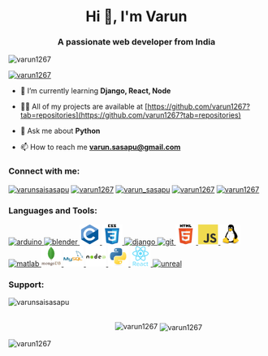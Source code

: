 <h1 align="center">Hi 👋, I'm Varun</h1>
<h3 align="center">A passionate web developer from India</h3>

<p align="left"> <img src="https://komarev.com/ghpvc/?username=varun1267&label=Profile%20views&color=0e75b6&style=flat" alt="varun1267" /> </p>

<p align="left"> <a href="https://github.com/ryo-ma/github-profile-trophy"><img src="https://github-profile-trophy.vercel.app/?username=varun1267" alt="varun1267" /></a> </p>

- 🌱 I’m currently learning **Django, React, Node**

- 👨‍💻 All of my projects are available at [https://github.com/varun1267?tab=repositories](https://github.com/varun1267?tab=repositories)

- 💬 Ask me about **Python**

- 📫 How to reach me **varun.sasapu@gmail.com**

<h3 align="left">Connect with me:</h3>
<p align="left">
<a href="https://linkedin.com/in/varunsaisasapu" target="blank"><img align="center" src="https://raw.githubusercontent.com/rahuldkjain/github-profile-readme-generator/master/src/images/icons/Social/linked-in-alt.svg" alt="varunsaisasapu" height="30" width="40" /></a>
<a href="https://www.codechef.com/users/varun1267" target="blank"><img align="center" src="https://cdn.jsdelivr.net/npm/simple-icons@3.1.0/icons/codechef.svg" alt="varun1267" height="30" width="40" /></a>
<a href="https://www.hackerrank.com/varun_sasapu" target="blank"><img align="center" src="https://raw.githubusercontent.com/rahuldkjain/github-profile-readme-generator/master/src/images/icons/Social/hackerrank.svg" alt="varun_sasapu" height="30" width="40" /></a>
<a href="https://codeforces.com/profile/varun1267" target="blank"><img align="center" src="https://raw.githubusercontent.com/rahuldkjain/github-profile-readme-generator/master/src/images/icons/Social/codeforces.svg" alt="varun1267" height="30" width="40" /></a>
<a href="https://www.leetcode.com/varun1267" target="blank"><img align="center" src="https://raw.githubusercontent.com/rahuldkjain/github-profile-readme-generator/master/src/images/icons/Social/leet-code.svg" alt="varun1267" height="30" width="40" /></a>
</p>

<h3 align="left">Languages and Tools:</h3>
<p align="left"> <a href="https://www.arduino.cc/" target="_blank" rel="noreferrer"> <img src="https://cdn.worldvectorlogo.com/logos/arduino-1.svg" alt="arduino" width="40" height="40"/> </a> <a href="https://www.blender.org/" target="_blank" rel="noreferrer"> <img src="https://download.blender.org/branding/community/blender_community_badge_white.svg" alt="blender" width="40" height="40"/> </a> <a href="https://www.cprogramming.com/" target="_blank" rel="noreferrer"> <img src="https://raw.githubusercontent.com/devicons/devicon/master/icons/c/c-original.svg" alt="c" width="40" height="40"/> </a> <a href="https://www.w3schools.com/css/" target="_blank" rel="noreferrer"> <img src="https://raw.githubusercontent.com/devicons/devicon/master/icons/css3/css3-original-wordmark.svg" alt="css3" width="40" height="40"/> </a> <a href="https://www.djangoproject.com/" target="_blank" rel="noreferrer"> <img src="https://cdn.worldvectorlogo.com/logos/django.svg" alt="django" width="40" height="40"/> </a> <a href="https://git-scm.com/" target="_blank" rel="noreferrer"> <img src="https://www.vectorlogo.zone/logos/git-scm/git-scm-icon.svg" alt="git" width="40" height="40"/> </a> <a href="https://www.w3.org/html/" target="_blank" rel="noreferrer"> <img src="https://raw.githubusercontent.com/devicons/devicon/master/icons/html5/html5-original-wordmark.svg" alt="html5" width="40" height="40"/> </a> <a href="https://developer.mozilla.org/en-US/docs/Web/JavaScript" target="_blank" rel="noreferrer"> <img src="https://raw.githubusercontent.com/devicons/devicon/master/icons/javascript/javascript-original.svg" alt="javascript" width="40" height="40"/> </a> <a href="https://www.linux.org/" target="_blank" rel="noreferrer"> <img src="https://raw.githubusercontent.com/devicons/devicon/master/icons/linux/linux-original.svg" alt="linux" width="40" height="40"/> </a> <a href="https://www.mathworks.com/" target="_blank" rel="noreferrer"> <img src="https://upload.wikimedia.org/wikipedia/commons/2/21/Matlab_Logo.png" alt="matlab" width="40" height="40"/> </a> <a href="https://www.mongodb.com/" target="_blank" rel="noreferrer"> <img src="https://raw.githubusercontent.com/devicons/devicon/master/icons/mongodb/mongodb-original-wordmark.svg" alt="mongodb" width="40" height="40"/> </a> <a href="https://www.mysql.com/" target="_blank" rel="noreferrer"> <img src="https://raw.githubusercontent.com/devicons/devicon/master/icons/mysql/mysql-original-wordmark.svg" alt="mysql" width="40" height="40"/> </a> <a href="https://nodejs.org" target="_blank" rel="noreferrer"> <img src="https://raw.githubusercontent.com/devicons/devicon/master/icons/nodejs/nodejs-original-wordmark.svg" alt="nodejs" width="40" height="40"/> </a> <a href="https://www.python.org" target="_blank" rel="noreferrer"> <img src="https://raw.githubusercontent.com/devicons/devicon/master/icons/python/python-original.svg" alt="python" width="40" height="40"/> </a> <a href="https://reactjs.org/" target="_blank" rel="noreferrer"> <img src="https://raw.githubusercontent.com/devicons/devicon/master/icons/react/react-original-wordmark.svg" alt="react" width="40" height="40"/> </a> <a href="https://unrealengine.com/" target="_blank" rel="noreferrer"> <img src="https://raw.githubusercontent.com/kenangundogan/fontisto/036b7eca71aab1bef8e6a0518f7329f13ed62f6b/icons/svg/brand/unreal-engine.svg" alt="unreal" width="40" height="40"/> </a> </p>


<h3 align="left">Support:</h3>
<p><a href="https://www.buymeacoffee.com/varunsaisasapu"> <img align="left" src="https://cdn.buymeacoffee.com/buttons/v2/default-yellow.png" height="50" width="210" alt="varunsaisasapu" /></a></p><br><br>


<p><img align="left" src="https://github-readme-stats.vercel.app/api/top-langs?username=varun1267&show_icons=true&locale=en&layout=compact" alt="varun1267" /></p>

<p>&nbsp;<img align="center" src="https://github-readme-stats.vercel.app/api?username=varun1267&show_icons=true&locale=en" alt="varun1267" /></p>

<p><img align="center" src="https://github-readme-streak-stats.herokuapp.com/?user=varun1267&" alt="varun1267" /></p>

